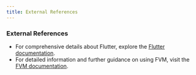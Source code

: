 ```yaml
---
title: External References
---
```


### External References

- For comprehensive details about Flutter, explore the [Flutter documentation](https://flutter.dev/docs).
- For detailed information and further guidance on using FVM, visit the [FVM documentation](https://fvm.app/documentation/getting-started).
